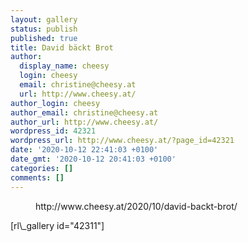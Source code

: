 ```yaml
---
layout: gallery
status: publish
published: true
title: David bäckt Brot
author:
  display_name: cheesy
  login: cheesy
  email: christine@cheesy.at
  url: http://www.cheesy.at/
author_login: cheesy
author_email: christine@cheesy.at
author_url: http://www.cheesy.at/
wordpress_id: 42321
wordpress_url: http://www.cheesy.at/?page_id=42321
date: '2020-10-12 22:41:03 +0100'
date_gmt: '2020-10-12 20:41:03 +0100'
categories: []
comments: []
---
```

<!-- wp:core-embed/wordpress {"url":"http://www.cheesy.at/2020/10/david-backt-brot/","type":"rich","providerNameSlug":"cheesy-at","className":""} -->
<figure class="wp-block-embed-wordpress wp-block-embed is-type-rich is-provider-cheesy-at">
<div class="wp-block-embed__wrapper">
http://www.cheesy.at/2020/10/david-backt-brot/
</div>
</figure>
<!-- /wp:core-embed/wordpress -->
<!-- wp:paragraph -->
[rl\_gallery id="42311"]
<!-- /wp:paragraph -->
